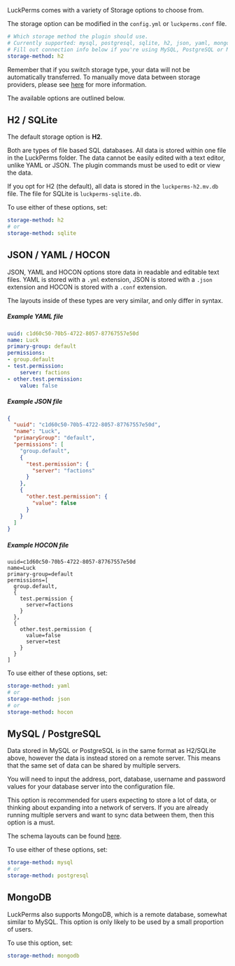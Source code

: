 LuckPerms comes with a variety of Storage options to choose from.

The storage option can be modified in the `config.yml` or `luckperms.conf` file.
```yaml
# Which storage method the plugin should use.
# Currently supported: mysql, postgresql, sqlite, h2, json, yaml, mongodb
# Fill out connection info below if you're using MySQL, PostgreSQL or MongoDB
storage-method: h2
```

Remember that if you switch storage type, your data will not be automatically transferred. To manually move data between storage providers, please see [here](https://github.com/lucko/LuckPerms/wiki/Switching-storage-types) for more information.   
   
The available options are outlined below.   
   
## H2 / SQLite
The default storage option is **H2**.   
   
Both are types of file based SQL databases. All data is stored within one file in the LuckPerms folder. The data cannot be easily edited with a text editor, unlike YAML or JSON. The plugin commands must be used to edit or view the data.

If you opt for H2 (the default), all data is stored in the `luckperms-h2.mv.db` file. The file for SQLite is `luckperms-sqlite.db`.

To use either of these options, set:
```yaml
storage-method: h2
# or
storage-method: sqlite
```

## JSON / YAML / HOCON
JSON, YAML and HOCON options store data in readable and editable text files. YAML is stored with a `.yml` extension, JSON is stored with a `.json` extension and HOCON is stored with a `.conf` extension.   
   
The layouts inside of these types are very similar, and only differ in syntax.

##### Example YAML file
```yml
uuid: c1d60c50-70b5-4722-8057-87767557e50d
name: Luck
primary-group: default
permissions:
- group.default
- test.permission:
    server: factions
- other.test.permission:
    value: false
```

##### Example JSON file
```json
{
  "uuid": "c1d60c50-70b5-4722-8057-87767557e50d",
  "name": "Luck",
  "primaryGroup": "default",
  "permissions": [
    "group.default",
    {
      "test.permission": {
        "server": "factions"
      }
    },
    {
      "other.test.permission": {
        "value": false
      }
    }
  ]
}
```

##### Example HOCON file
```hocon
uuid=c1d60c50-70b5-4722-8057-87767557e50d
name=Luck
primary-group=default
permissions=[
  group.default,
  {
    test.permission {
      server=factions
    }
  },
  {
    other.test.permission {
      value=false
      server=test
    }
  }
]
```

To use either of these options, set:
```yaml
storage-method: yaml
# or
storage-method: json
# or
storage-method: hocon
```

## MySQL / PostgreSQL
Data stored in MySQL or PostgreSQL is in the same format as H2/SQLite above, however the data is instead stored on a remote server. This means that the same set of data can be shared by multiple servers.   
   
You will need to input the address, port, database, username and password values for your database server into the configuration file.   
   
This option is recommended for users expecting to store a lot of data, or thinking about expanding into a network of servers. If you are already running multiple servers and want to sync data between them, then this option is a must.   
   
The schema layouts can be found [here](https://github.com/lucko/LuckPerms/tree/master/common/src/main/resources).

To use either of these options, set:
```yaml
storage-method: mysql
# or
storage-method: postgresql
```

## MongoDB
LuckPerms also supports MongoDB, which is a remote database, somewhat similar to MySQL. This option is only likely to be used by a small proportion of users.

To use this option, set:
```yaml
storage-method: mongodb
```
